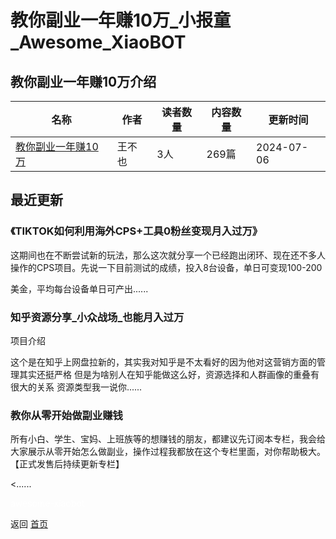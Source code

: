 # 教你副业一年赚10万_小报童_Awesome_XiaoBOT

## 教你副业一年赚10万介绍
>   
  


|名称|作者|读者数量|内容数量|更新时间|
|---|---|---|---|---|
|[教你副业一年赚10万](https://xiaobot.net/p/469152675?refer=0b133df9-27dc-423b-8101-639049001c13)|王不也|3人|269篇|2024-07-06|

## 最近更新
### 《TIKTOK如何利用海外CPS+工具0粉丝变现月入过万》

这期间也在不断尝试新的玩法，那么这次就分享一个已经跑出闭环、现在还不多人操作的CPS项目。先说一下目前测试的成绩，投入8台设备，单日可变现100-200

美金，平均每台设备单日可产出......

### 知乎资源分享_小众战场_也能月入过万

项目介绍

这个是在知乎上网盘拉新的，其实我对知乎是不太看好的因为他对这营销方面的管理其实还挺严格 但是为啥别人在知乎能做这么好，资源选择和人群画像的重叠有很大的关系
资源类型我一说你......

### 教你从零开始做副业赚钱

所有小白、学生、宝妈、上班族等的想赚钱的朋友，都建议先订阅本专栏，我会给大家展示从零开始怎么做副业，操作过程我都放在这个专栏里面，对你帮助极大。【正式发售后持续更新专栏】

<......


<a href="https://github.com/Reno9527/awesome-xiaobot" style="color: white; text-decoration: none;">awesome-xiaobot</a>

返回 [首页](../README.md)

